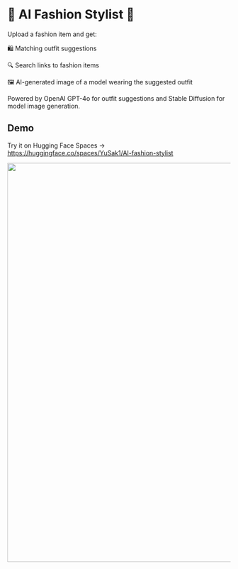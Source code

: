 # 🧥 AI Fashion Stylist 👟
Upload a fashion item and get:

🛍️ Matching outfit suggestions

🔍 Search links to fashion items

🖼️ AI-generated image of a model wearing the suggested outfit

Powered by OpenAI GPT-4o for outfit suggestions and Stable Diffusion for model image generation.

## Demo
Try it on Hugging Face Spaces -> https://huggingface.co/spaces/YuSak1/AI-fashion-stylist

<div align="center">
    <img src="demo.png" width="900">
</div>
